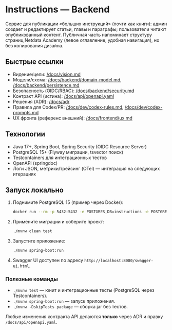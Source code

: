 # Instructions — Backend

Сервис для публикации «больших инструкций» (почти как книги): админ создает и редактирует статьи, главы и параграфы; пользователи читают опубликованный контент. Публичная часть напоминает структуру страниц Netdata Academy (левое оглавление, удобная навигация), но без копирования дизайна.

## Быстрые ссылки
- Видение/цели: [/docs/vision.md](docs/vision.md)
- Модели/схема: [/docs/backend/domain-model.md](docs/backend/domain-model.md), [/docs/backend/persistence.md](docs/backend/persistence.md)
- Безопасность (OIDC/RBAC): [/docs/backend/security.md](docs/backend/security.md)
- Контракт API (истина): [/docs/api/openapi.yaml](docs/api/openapi.yaml)
- Решения (ADR): [/docs/adr](docs/adr)
- Правила для Codex/PR: [/docs/dev/codex-rules.md](docs/dev/codex-rules.md), [/docs/dev/codex-prompts.md](docs/dev/codex-prompts.md)
- UX фронта (референс внешний): [/docs/frontend/ux.md](docs/frontend/ux.md)

## Технологии
- Java 17+, Spring Boot, Spring Security (OIDC Resource Server)
- PostgreSQL 15+ (Flyway миграции, tsvector поиск)
- Testcontainers для интеграционных тестов
- OpenAPI (springdoc)
- Логи JSON, метрики/трейсинг (OTel) — интеграция на следующих итерациях

## Запуск локально
1. Поднимите PostgreSQL 15 (пример через Docker):
   ```bash
   docker run --rm -p 5432:5432 -e POSTGRES_DB=instructions -e POSTGRES_USER=instructions -e POSTGRES_PASSWORD=instructions postgres:15-alpine
   ```
2. Примените миграции и соберите проект:
   ```bash
   ./mvnw clean test
   ```
3. Запустите приложение:
   ```bash
   ./mvnw spring-boot:run
   ```
4. Swagger UI доступен по адресу `http://localhost:8080/swagger-ui.html`.

### Полезные команды
- `./mvnw test` — юнит и интеграционные тесты (PostgreSQL через Testcontainers).
- `./mvnw spring-boot:run` — запуск приложения.
- `./mvnw -DskipTests package` — сборка jar без тестов.

Любые изменения контракта API делаются **только** через ADR и правку `/docs/api/openapi.yaml`.
